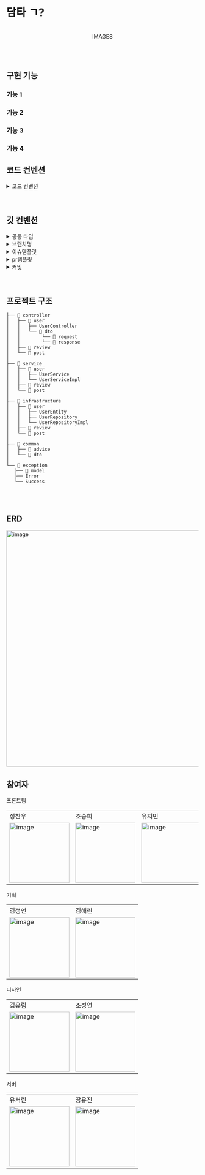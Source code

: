 # 담타 ㄱ?

<p align="center">
<br>
IMAGES
<br>
</p>

  <br><br>
  


## 구현 기능

### 기능 1

### 기능 2

### 기능 3

### 기능 4


## 코드 컨벤션
<details>
<summary> 코드 컨벤션 </summary>
<div markdown="1">

- **자바 코드 컨벤션을 지키면서 프로그래밍했는가?**

- **한 메서드에 최소한의 들여쓰기(indent)만 허용했는가?**
    - **최대 depth : 2** 까지만 허용

- **else 예약어를 쓰지 않았는가?**

- **setter 없이 구현했는가?**

- **핵심 로직을 구현하는 도메인 객체에 setter를 쓰지 않고 구현했는가? 단, DTO는 허용한다.**

- **코드 한 줄에 점(.)을 하나만 허용했는가?**

- **메소드의 인자 수를 제한했는가? 4개 이상의 인자는 허용하지 않는다. 3개도 가능하면 줄이기 위해 노력해 본다.**

- **메소드가 한가지 일만 담당하도록 구현했는가?**

- **클래스를 작게 유지하기 위해 노력했는가?**

    메서드당 line을 10까지만 허용

    길이가 길어지면 메서드로 분리


- **매직 넘버 사용을 자제하고** **상수 사용**

- entity에서는 newInstance

- dto에서는 of 생성자 사용

- SuccessType에 CRUE_what_SUCCESS 사용

</details>
  <br><br>

## 깃 컨벤션
<details>
<summary> 공통 타입 </summary>
<div markdown="1">
[feat] : 새로운 기능 추가

[add] : Feat 이외의 부수적인 코드 추가, 라이브러리 추가, 새로운 View나 Activity 생성

[fix] : 잘못된 부분 수정

[chore] : 버전 코드 수정, 패키지 구조 변경, 파일 이동, 가독성이나 변수명, reformat 등

[delete] : 쓸모없는 코드 삭제

[refact] : 내부 로직은 변경 하지 않고 기존의 코드를 개선하는 리팩토링 시

[hotfix] : 해결이 급한 부분 수정

[docs] : README나 WIKI 등의 문서 개정

[merge] : 머지할때
</details>
  
<details>
<summary> 브랜치명 </summary>
<div markdown="1">
  
```
feature/{#이슈번호}-이슈내용

ex)
feature/#11-fix-userList
```
 
</details>
    
<details>
<summary>   이슈템플릿 </summary>
<div markdown="1">
  
```
## 📌 Feature Issue
<!-- 구현할 기능에 대한 내용을 설명해주세요. -->

## 📝 To-do
<!-- 해야 할 일들을 적어주세요. -->

- [ ]
```
  
</details>
  
<details>
<summary>   pr템플릿 </summary>
<div markdown="1">
  
```
## ✒️ 관련 이슈번호

- Closes #

## 🔑 Key Changes

1. 

## 📢 To Reviewers
-
```
  
</details>
  
<details>
<summary> 커밋 </summary>
<div markdown="1">
  
```
{#이슈번호} [type] : 작업 내용

ex)
#11 [add] : 유저 리스트 엔티티 추가
```
  
</details>
    <br><br>
                
## 프로젝트 구조
  
  ```
├── 📂 controller
│   ├── 📂 user
│   │   ├── UserController
│   │   └── 📂 dto
│   │        └── 📂 request
│   │        └── 📂 response
│   ├── 📂 review
│   └── 📂 post
│
├── 📂 service
│   ├── 📂 user
│   │   ├── UserService
│   │   └── UserServiceImpl
│   ├── 📂 review
│   └── 📂 post
│
├── 📂 infrastructure
│   ├── 📂 user
│   │   ├── UserEntity
│   │   ├── UserRepository
│   │   └── UserRepositoryImpl
│   ├── 📂 review
│   └── 📂 post
│
├── 📂 common
│   ├── 📂 advice
│   └── 📂 dto
│
└── 📂 exception
    ├── 📂 model
    ├── Error
    └── Success
```
  <br><br>
  
  
## ERD
  
  <img width="618" alt="image" src="https://github.com/SOPKATHON-2/BackEnd/assets/81281190/d988bfd4-7d78-4991-ac71-5b5f525f24dc">

  
## 참여자
프론트팀
<table>
<tr>
  <td>정찬우</td>
  <td>조승희</td>
  <td>유지민</td>
</tr>
<tr>
  <td> <img width="157" alt="image" src="https://github.com/SOPKATHON-2/FrontEnd/assets/91375979/b1b988ff-0044-4126-be40-36c9c63f4303">  </td>
  <td> <img width="157" alt="image" src="https://github.com/SOPKATHON-2/FrontEnd/assets/91375979/b1b988ff-0044-4126-be40-36c9c63f4303">  </td>
  <td> <img width="157" alt="image" src="https://github.com/SOPKATHON-2/FrontEnd/assets/91375979/b1b988ff-0044-4126-be40-36c9c63f4303">  </td>
</tr>
</table>

기획
<table>
<tr>
  <td>김정언</td>
  <td>김해린</td>

</tr>
<tr>
  <td> <img width="157" alt="image" src="https://github.com/SOPKATHON-2/FrontEnd/assets/91375979/2dbeecce-8ead-4693-89d2-2f63e4390965"> </td>
  <td> <img width="157" alt="image" src="https://github.com/SOPKATHON-2/FrontEnd/assets/91375979/5acd154e-41a0-4e06-8e96-7f7c0af74cf2"> </td>
</tr>
</table>

디자인
<table>
<tr>
  <td>김유림</td>
  <td>조정연</td>

</tr>
<tr>
  <td> <img width="157" alt="image" src="https://github.com/SOPKATHON-2/FrontEnd/assets/91375979/64ca9e88-dea5-4616-9e2c-41406fade31b"> </td>
  <td> <img width="157" alt="image" src="https://github.com/SOPKATHON-2/FrontEnd/assets/91375979/b346e1d4-ce7b-45d4-ae2b-ec2af6765645"> </td>
</tr>
</table>

서버
<table>
<tr>
  <td>유서린</td>
  <td>장유진</td>

</tr>
<tr>
  <td> <img width="157" alt="image" src="https://github.com/SOPKATHON-2/FrontEnd/assets/91375979/8e2664a1-73c5-41ef-a77e-66e3ef6bd349"> </td>
  <td><img width="157" alt="image" src="https://github.com/SOPKATHON-2/FrontEnd/assets/91375979/0a63a1b9-376e-462c-9404-d058b7cd7f8c"> </td>
</tr>
</table>
